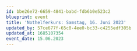 ```yaml
---
id: bbe26e72-6659-4841-babd-fdb6b0e523c2
blueprint: event
title: 'Nothelferkurs: Samstag, 16. Juni 2023'
updated_by: 57ce677f-65c0-4ee0-bc33-c4255edf305b
updated_at: 1685107354
event_date: 15.06.2023
---
```

